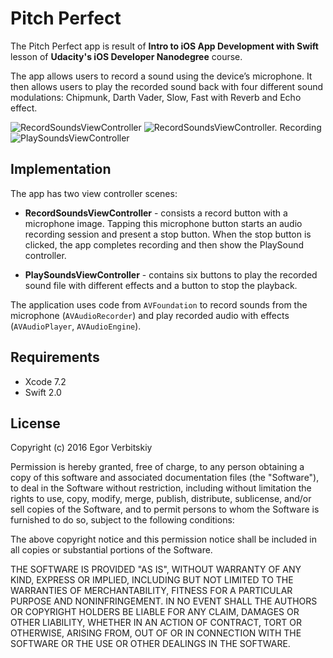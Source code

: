# Pitch Perfect

The Pitch Perfect app is result of **Intro to iOS App Development with Swift** lesson of **Udacity's iOS Developer Nanodegree** course.

The app allows users to record a sound using the device’s microphone. It then allows users to play the recorded sound back with four 
different sound modulations: Chipmunk, Darth Vader, Slow, Fast with Reverb and Echo effect.

![RecordSoundsViewController](https://raw.githubusercontent.com/egorio/udacity-pitch-perfect/master/Screenshots/record-controller.png)
![RecordSoundsViewController. Recording](https://raw.githubusercontent.com/egorio/udacity-pitch-perfect/master/Screenshots/record-controller-recording.png)
![PlaySoundsViewController](https://raw.githubusercontent.com/egorio/udacity-pitch-perfect/master/Screenshots/play-controller.png)

## Implementation

The app has two view controller scenes:

- **RecordSoundsViewController** - consists a record button with a microphone image. Tapping this microphone button 
starts an audio recording session and present a stop button. When the stop button is clicked, the app completes recording and then show the PlaySound controller.

- **PlaySoundsViewController** - contains six buttons to play the recorded sound file with different effects and a button to stop the playback.

The application uses code from `AVFoundation` to record sounds from the microphone (`AVAudioRecorder`) and play recorded audio with effects (`AVAudioPlayer`, `AVAudioEngine`).

## Requirements

 - Xcode 7.2
 - Swift 2.0

## License

Copyright (c) 2016 Egor Verbitskiy

Permission is hereby granted, free of charge, to any person obtaining a copy of this software and associated documentation files (the "Software"), to deal in the Software without restriction, including without limitation the rights to use, copy, modify, merge, publish, distribute, sublicense, and/or sell copies of the Software, and to permit persons to whom the Software is furnished to do so, subject to the following conditions:

The above copyright notice and this permission notice shall be included in all copies or substantial portions of the Software.

THE SOFTWARE IS PROVIDED "AS IS", WITHOUT WARRANTY OF ANY KIND, EXPRESS OR IMPLIED, INCLUDING BUT NOT LIMITED TO THE WARRANTIES OF MERCHANTABILITY, FITNESS FOR A PARTICULAR PURPOSE AND NONINFRINGEMENT. IN NO EVENT SHALL THE AUTHORS OR COPYRIGHT HOLDERS BE LIABLE FOR ANY CLAIM, DAMAGES OR OTHER LIABILITY, WHETHER IN AN ACTION OF CONTRACT, TORT OR OTHERWISE, ARISING FROM, OUT OF OR IN CONNECTION WITH THE SOFTWARE OR THE USE OR OTHER DEALINGS IN THE SOFTWARE.

